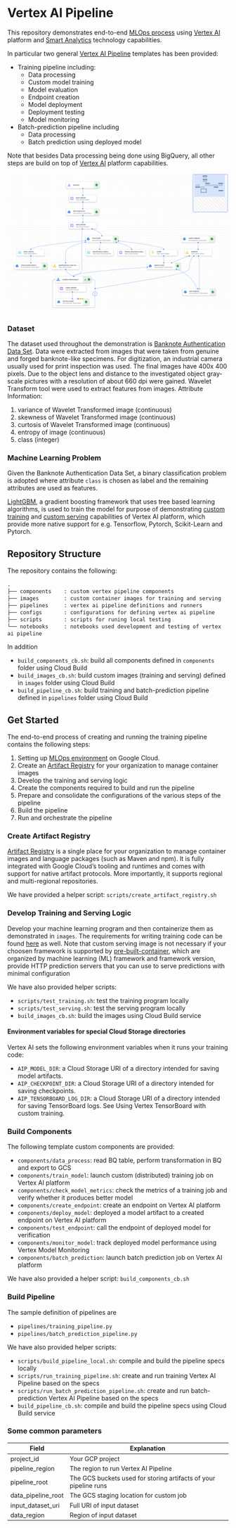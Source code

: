 <!--
Copyright 2021 Google LLC. All Rights Reserved.

Licensed under the Apache License, Version 2.0 (the "License");
you may not use this file except in compliance with the License.
You may obtain a copy of the License at:

     http://www.apache.org/licenses/LICENSE-2.0

Unless required by applicable law or agreed to in writing, software
distributed under the License is distributed on an "AS IS" BASIS,
WITHOUT WARRANTIES OR CONDITIONS OF ANY KIND, either express or implied.
See the License for the specific language governing permissions and
limitations under the License.
==============================================================================
-->

# Vertex AI Pipeline
This repository demonstrates end-to-end [MLOps process](https://services.google.com/fh/files/misc/practitioners_guide_to_mlops_whitepaper.pdf) 
using [Vertex AI](https://cloud.google.com/vertex-ai) platform 
and [Smart Analytics](https://cloud.google.com/solutions/smart-analytics) technology capabilities.

In particular two general [Vertex AI Pipeline](https://cloud.google.com/vertex-ai/docs/pipelines) 
templates has been provided:
- Training pipeline including:
  - Data processing
  - Custom model training
  - Model evaluation
  - Endpoint creation
  - Model deployment
  - Deployment testing
  - Model monitoring
- Batch-prediction pipeline including
  - Data processing
  - Batch prediction using deployed model

Note that besides Data processing being done using BigQuery, all other steps are build on top of
[Vertex AI](https://cloud.google.com/vertex-ai) platform capabilities.

<p align="center">
    <img src="./training_pipeline.png" alt="Sample Training Pipeline" width="600"/>
</p>

### Dataset
The dataset used throughout the demonstration is
[Banknote Authentication Data Set](https://archive.ics.uci.edu/ml/datasets/banknote+authentication).
Data were extracted from images that were taken from genuine and forged banknote-like specimens. 
For digitization, an industrial camera usually used for print inspection was used. 
The final images have 400x 400 pixels. Due to the object lens and distance to the 
investigated object gray-scale pictures with a resolution of about 660 dpi were gained. 
Wavelet Transform tool were used to extract features from images.
Attribute Information:
1. variance of Wavelet Transformed image (continuous)
2. skewness of Wavelet Transformed image (continuous)
3. curtosis of Wavelet Transformed image (continuous)
4. entropy of image (continuous)
5. class (integer)

### Machine Learning Problem
Given the Banknote Authentication Data Set, a binary classification problem is adopted where 
attribute `class` is chosen as label and the remaining attributes are used as features.

[LightGBM](https://github.com/microsoft/LightGBM), a gradient boosting framework that uses tree based 
learning algorithms, is used to train the model for purpose of demonstrating 
[custom training](https://cloud.google.com/vertex-ai/docs/training/custom-training) and
[custom serving](https://cloud.google.com/vertex-ai/docs/predictions/use-custom-container) 
capabilities of Vertex AI platform, which provide more native support for e.g. Tensorflow,
Pytorch, Scikit-Learn and Pytorch.


## Repository Structure

The repository contains the following:

```
.
├── components    : custom vertex pipeline components
├── images        : custom container images for training and serving
├── pipelines     : vertex ai pipeline definitions and runners
├── configs       : configurations for defining vertex ai pipeline
├── scripts       : scripts for runing local testing 
└── notebooks     : notebooks used development and testing of vertex ai pipeline
```
In addition
- `build_components_cb.sh`: build all components defined in `components` folder using Cloud Build
- `build_images_cb.sh`: build custom images (training and serving) defined in `images` folder using Cloud Build
- `build_pipeline_cb.sh`: build training and batch-prediction pipeline defined in `pipelines` folder using Cloud Build

## Get Started

The end-to-end process of creating and running the training pipeline contains the following steps:

1. Setting up [MLOps environment](https://github.com/GoogleCloudPlatform/mlops-with-vertex-ai/tree/main/provision) on Google Cloud.
2. Create an [Artifact Registry](https://cloud.google.com/artifact-registry) for your organization to manage container images
3. Develop the training and serving logic
4. Create the components required to build and run the pipeline
5. Prepare and consolidate the configurations of the various steps of the pipeline
6. Build the pipeline
7. Run and orchestrate the pipeline

### Create Artifact Registry
[Artifact Registry](https://cloud.google.com/artifact-registry)
is a single place for your organization to manage container images and language 
packages (such as Maven and npm). It is fully integrated with Google Cloud’s tooling and 
runtimes and comes with support for native artifact protocols. More importantly, it supports 
regional and multi-regional repositories.

We have provided a helper script: `scripts/create_artifact_registry.sh`


### Develop Training and Serving Logic
Develop your machine learning program and then containerize them as demonstrated in `images`. 
The requirements for writing training code can be found 
[here](https://cloud.google.com/vertex-ai/docs/training/code-requirements) as well.
Note that custom serving image is not necessary if your choosen framework is supported by 
[pre-built-container](https://cloud.google.com/vertex-ai/docs/predictions/pre-built-containers),
which are organized by machine learning (ML) framework and framework version, 
provide HTTP prediction servers that you can use to serve predictions with minimal configuration

We have also provided helper scripts:
- `scripts/test_training.sh`: test the training program locally
- `scripts/test_serving.sh`: test the serving program locally
- `build_images_cb.sh`: build the images using Cloud Build service

#### Environment variables for special Cloud Storage directories
Vertex AI sets the following environment variables when it runs your training code:

- `AIP_MODEL_DIR`: a Cloud Storage URI of a directory intended for saving model artifacts.
- `AIP_CHECKPOINT_DIR`: a Cloud Storage URI of a directory intended for saving checkpoints.
- `AIP_TENSORBOARD_LOG_DIR`: a Cloud Storage URI of a directory intended for saving TensorBoard logs. See Using Vertex TensorBoard with custom training.

### Build Components
The following template custom components are provided:
- `components/data_process`: read BQ table, perform transformation in BQ and export to GCS
- `components/train_model`: launch custom (distributed) training job on Vertex AI platform 
- `components/check_model_metrics`: check the metrics of a training job and verify whether it produces better model
- `components/create_endpoint`: create an endpoint on Vertex AI platform
- `components/deploy_model`: deployed a model artifact to a created endpoint on Vertex AI platform
- `components/test_endpoint`: call the endpoint of deployed model for verification
- `components/monitor_model`: track deployed model performance using Vertex Model Monitoring
- `components/batch_prediction`: launch batch prediction job on Vertex AI platform

We have also provided a helper script: `build_components_cb.sh`

### Build Pipeline
The sample definition of pipelines are
- `pipelines/training_pipeline.py`
- `pipelines/batch_prediction_pipeline.py`

We have also provided helper scripts:
- `scripts/build_pipeline_local.sh`: compile and build the pipeline specs locally
- `scripts/run_training_pipeline.sh`: create and run training Vertex AI Pipeline based on the specs
- `scripts/run_batch_prediction_pipeline.sh`: create and run batch-prediction Vertex AI Pipeline based on the specs
- `build_pipeline_cb.sh`: compile and build the pipeline specs using Cloud Build service

### Some common parameters
|Field|Explanation|
|-----|-----|
|project_id|Your GCP project|
|pipeline_region|The region to run Vertex AI Pipeline|
|pipeline_root|The GCS buckets used for storing artifacts of your pipeline runs|
|data_pipeline_root|The GCS staging location for custom job|
|input_dataset_uri|Full URI of input dataset|
|data_region|Region of input dataset|